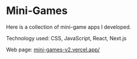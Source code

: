 # Mini-Games
Here is a collection of mini-game apps I developed.

Technology used: CSS, JavaScript, React, Next.js

Web page: [mini-games-v2.vercel.app/](mini-games-v2.vercel.app/)
